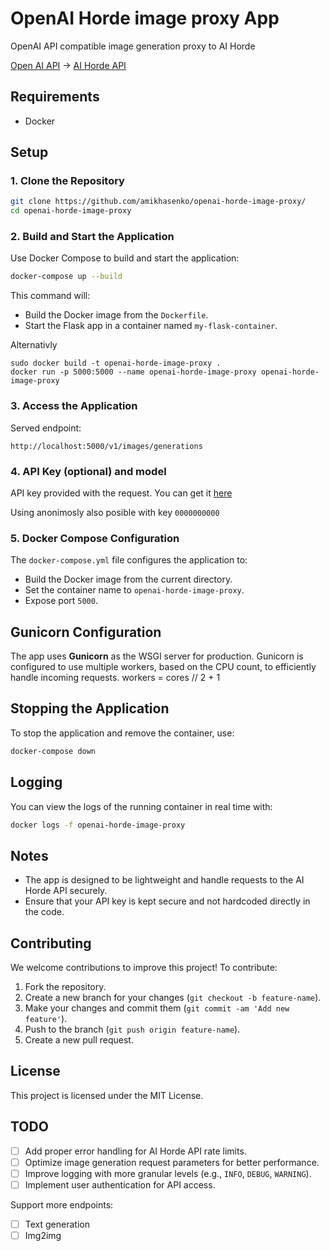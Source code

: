 # OpenAI Horde image proxy App

OpenAI API compatible image generation proxy to AI Horde

[Open AI API](https://platform.openai.com/docs/api-reference/images/create) -> [AI Horde API](https://aihorde.net/api)

## Requirements

- Docker

## Setup

### 1. Clone the Repository

```bash
git clone https://github.com/amikhasenko/openai-horde-image-proxy/
cd openai-horde-image-proxy
```

### 2. Build and Start the Application

Use Docker Compose to build and start the application:

```bash
docker-compose up --build
```

This command will:
- Build the Docker image from the `Dockerfile`.
- Start the Flask app in a container named `my-flask-container`.

Alternativly
```
sudo docker build -t openai-horde-image-proxy .
docker run -p 5000:5000 --name openai-horde-image-proxy openai-horde-image-proxy
```

### 3. Access the Application

Served endpoint:
```
http://localhost:5000/v1/images/generations
```

### 4. API Key (optional) and model

API key provided with the request. You can get it [here](https://aihorde.net/register)

Using anonimosly also posible with key `0000000000`

### 5. Docker Compose Configuration

The `docker-compose.yml` file configures the application to:
- Build the Docker image from the current directory.
- Set the container name to `openai-horde-image-proxy`.
- Expose port `5000`.

## Gunicorn Configuration

The app uses **Gunicorn** as the WSGI server for production. Gunicorn is configured to use multiple workers, based on the CPU count, to efficiently handle incoming requests.
workers = cores // 2 + 1

## Stopping the Application

To stop the application and remove the container, use:

```bash
docker-compose down
```

## Logging

You can view the logs of the running container in real time with:

```bash
docker logs -f openai-horde-image-proxy
```

## Notes

- The app is designed to be lightweight and handle requests to the AI Horde API securely.
- Ensure that your API key is kept secure and not hardcoded directly in the code.

## Contributing

We welcome contributions to improve this project! To contribute:

1. Fork the repository.
2. Create a new branch for your changes (`git checkout -b feature-name`).
3. Make your changes and commit them (`git commit -am 'Add new feature'`).
4. Push to the branch (`git push origin feature-name`).
5. Create a new pull request.

## License

This project is licensed under the MIT License.

## TODO

- [ ] Add proper error handling for AI Horde API rate limits.
- [ ] Optimize image generation request parameters for better performance.
- [ ] Improve logging with more granular levels (e.g., `INFO`, `DEBUG`, `WARNING`).
- [ ] Implement user authentication for API access.

Support more endpoints:
- [ ] Text generation
- [ ] Img2img

